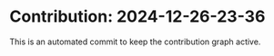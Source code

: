 # Contribution: 2024-12-26-23-36
This is an automated commit to keep the contribution graph active.
